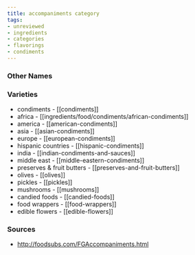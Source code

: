```yaml
---
title: accompaniments category
tags:
- unreviewed
- ingredients
- categories
- flavorings
- condiments
---
```



### Other Names


### Varieties

* condiments - [[condiments]]
* africa - [[ingredients/food/condiments/african-condiments]]
* america - [[american-condiments]]
* asia - [[asian-condiments]]
* europe - [[european-condiments]]
* hispanic countries - [[hispanic-condiments]]
* india - [[indian-condiments-and-sauces]]
* middle east - [[middle-eastern-condiments]]
* preserves & fruit butters - [[preserves-and-fruit-butters]]
* olives - [[olives]]
* pickles - [[pickles]]
* mushrooms - [[mushrooms]]
* candied foods - [[candied-foods]]
* food wrappers - [[food-wrappers]]
* edible flowers - [[edible-flowers]]

### Sources
* http://foodsubs.com/FGAccompaniments.html
